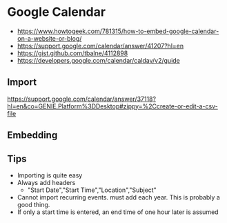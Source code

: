 # Google Calendar

* https://www.howtogeek.com/781315/how-to-embed-google-calendar-on-a-website-or-blog/
* https://support.google.com/calendar/answer/41207?hl=en
* https://gist.github.com/tbalne/4112898
* https://developers.google.com/calendar/caldav/v2/guide

## Import

https://support.google.com/calendar/answer/37118?hl=en&co=GENIE.Platform%3DDesktop#zippy=%2Ccreate-or-edit-a-csv-file


## Embedding

## Tips

* Importing is quite easy
* Always add headers
  * "Start Date","Start Time","Location","Subject"
* Cannot import recurring events. must add each year. This is probably a good thing.
* If only a start time is entered, an end time of one hour later is assumed

